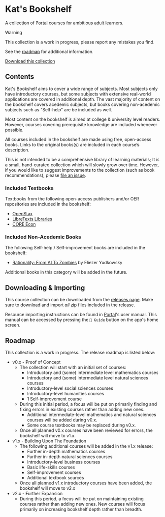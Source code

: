 # Kat's Bookshelf
A collection of [Portal](https://github.com/School-of-Life-Project/Portal-App) courses for ambitious adult learners.

> [!WARNING]
> This collection is a work in progress, please report any mistakes you find.
> 
> See the [roadmap](#roadmap) for additional information.

[Download this collection](https://github.com/transkatgirl/kats-bookshelf/releases)

## Contents

Kat's Bookshelf aims to cover a wide range of subjects. Most subjects only have introductory courses, but some subjects with extensive real-world applications are covered in additional depth. The vast majority of content on the bookshelf covers acedemic subjects, but books covering non-acedemic subjects such as "Self-help" are be included as well.

Most content on the bookshelf is aimed at college & university level readers. However, courses covering prerequisite knowledge are included whenever possible.

All courses included in the bookshelf are made using free, open-access books. Links to the original books(s) are included in each course’s description.

This is not intended to be a comprehensive library of learning materials; It is a small, hand-curated collection which will slowly grow over time. However, if you would like to suggest improvements to the collection (such as book recommendations), please [file an issue](https://github.com/transkatgirl/kats-bookshelf/issues).

### Included Textbooks

Textbooks from the following open-access publishers and/or OER repositories are included in the bookshelf:

- [OpenStax](https://openstax.org)
- [LibreTexts Libraries](https://libretexts.org/platforms/libraries/)
- [CORE Econ](https://www.core-econ.org)

### Included Non-Acedemic Books

The following Self-help / Self-improvement books are included in the bookshelf:

- [Rationality: From AI To Zombies](https://www.lesswrong.com/tag/rationality:-from-ai-to-zombies) by Eliezer Yudkowsky

Additional books in this category will be added in the future.

## Downloading & Importing

This course collection can be downloaded from the [releases page](https://github.com/transkatgirl/kats-bookshelf/releases). Make sure to download and import *all* zip files included in the release.

Resource importing instructions can be found in [Portal](https://github.com/School-of-Life-Project/Portal-App)'s user manual. This manual can be accessed by pressing the `📜 Guide` button on the app's home screen.

## Roadmap

This collection is a work in progress. The release roadmap is listed below:

- v0.x - Proof of Concept
	- The collection will start with an initial set of courses:
		- Introductory and (some) intermediate level mathematics courses
		- Introductory and (some) intermediate level natural sciences courses
		- Introductory-level social sciences courses
 		- Introductory-level humanities courses
		- 1 Self-improvement course
	- During this initial period, a focus will be put on primarily finding and fixing errors in existing courses rather than adding new ones.
		- Additional intermediate-level mathematics and natural sciences courses will be added during v0.x.
		- Some course textbooks may be replaced during v0.x.
	- Once all planned v0.x courses have been reviewed for errors, the bookshelf will move to v1.x.
- v1.x - Building Upon The Foundation
	- The following additional courses will be added in the v1.x release:
		- Further in-depth mathematics courses
		- Further in-depth natural sciences courses
		- Introductory-level business courses
		- Basic life-skills courses
		- Self-improvement courses
		- Additional textbook sources
	- Once all planned v1.x introductory courses have been added, the bookshelf will move to v2.x
- v2.x - Further Expansion
	- During this period, a focus will be put on maintaining existing courses rather than adding new ones. New courses will focus primarily on increasing bookshelf depth rather than breadth.
